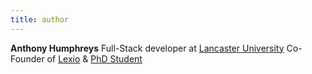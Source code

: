 ```yaml
---
title: author
---
```


**Anthony Humphreys** Full-Stack developer at [Lancaster University](itpi.lancaster.ac.uk) Co-Founder of [Lexio](https://lexioplatform.co.uk) & [PhD Student](https://www.lancaster.ac.uk/law/people/anthony-humphreys)
